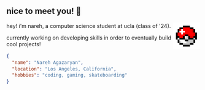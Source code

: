 ## nice to meet you! 👋

hey! i'm nareh, a computer science student at ucla (class of '24). <img src="./images/pokeball.gif" alt="Spinning Pokeball" width="70" align="right" />

currently working on developing skills in order to eventually build cool projects!

```json
{
  "name": "Nareh Agazaryan",
  "location": "Los Angeles, California",
  "hobbies": "coding, gaming, skateboarding"
}
```

